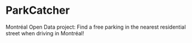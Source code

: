 ParkCatcher
===========

Montréal Open Data project: Find a free parking in the nearest residential street when driving in Montréal!